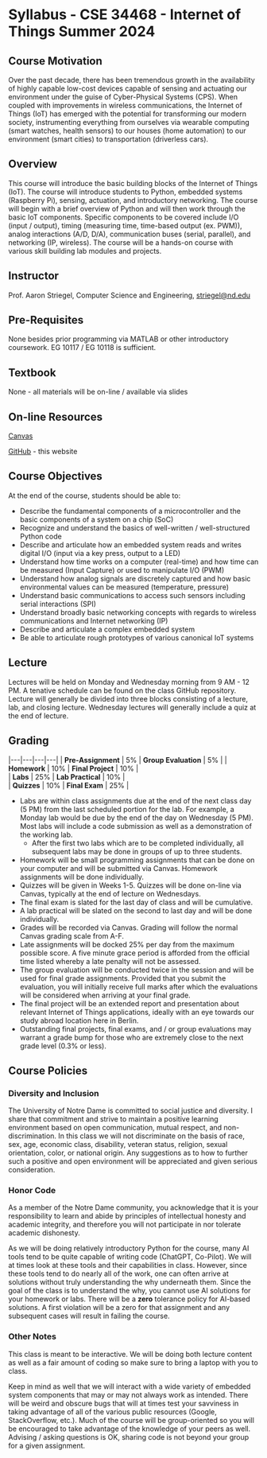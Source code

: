 # Syllabus - CSE 34468 - Internet of Things Summer 2024

## Course Motivation

Over the past decade, there has been tremendous growth in the availability of highly capable low-cost devices capable of sensing and actuating our environment under the guise of Cyber-Physical Systems (CPS). When coupled with improvements in wireless communications, the Internet of Things (IoT) has emerged with the potential for transforming our modern society, instrumenting everything from ourselves via wearable computing (smart watches, health sensors) to our houses (home automation) to our environment (smart cities) to transportation (driverless cars).

## Overview

This course will introduce the basic building blocks of the Internet of Things (IoT). The course will introduce students to Python, embedded systems (Raspberry Pi), sensing, actuation, and introductory networking. The course will begin with a brief overview of Python and will then work through the basic IoT components. Specific components to be covered include I/O (input / output), timing (measuring time, time-based output (ex. PWM)), analog interactions (A/D, D/A), communication buses (serial, parallel), and networking (IP, wireless). The course will be a hands-on course with various skill building lab modules and projects.

## Instructor

Prof. Aaron Striegel, Computer Science and Engineering, striegel@nd.edu

## Pre-Requisites

None besides prior programming via MATLAB or other introductory coursework.  EG 10117 / EG 10118 is sufficient.

## Textbook

None - all materials will be on-line / available via slides

## On-line Resources

[Canvas](https://canvas.nd.edu/)

[GitHub](https://github.com/adstriegel/cse34468-su24) - this website

## Course Objectives

At the end of the course, students should be able to:

* Describe the fundamental components of a microcontroller and the basic components of a system on a chip (SoC)
* Recognize and understand the basics of well-written / well-structured Python code
* Describe and articulate how an embedded system reads and writes digital I/O (input via a key press, output to a LED)
* Understand how time works on a computer (real-time) and how time can be measured (Input Capture) or used to manipulate I/O (PWM)
* Understand how analog signals are discretely captured and how basic environmental values can be measured (temperature, pressure)
* Understand basic communications to access such sensors including serial interactions (SPI)
* Understand broadly basic networking concepts with regards to wireless communications and Internet networking (IP)
* Describe and articulate a complex embedded system 
* Be able to articulate rough prototypes of various canonical IoT systems

## Lecture

Lectures will be held on Monday and Wednesday morning from 9 AM - 12 PM.  A tenative schedule can be found on the class GitHub repository.  Lecture will generally be divided into three blocks consisting of a lecture, lab, and closing lecture.  Wednesday lectures will generally include a quiz at the end of lecture.  

## Grading

|---|---|---|---|
| **Pre-Assignment** | 5% | **Group Evaluation** | 5% | 
| **Homework** | 10% | **Final Project** | 10% |  
| **Labs** | 25% | **Lab Practical** | 10% |   
| **Quizzes** | 10% | **Final Exam** | 25% | 

* Labs are within class assignments due at the end of the next class day (5 PM) from the last scheduled portion for the lab.  For example, a Monday lab would be due by the end of the day on Wednesday (5 PM). Most labs will include a code submission as well as a demonstration of the working lab.  
   * After the first two labs which are to be completed individually, all subsequent labs may be done in groups of up to three students.
* Homework will be small programming assignments that can be done on your computer and will be submitted via Canvas. Homework assignments will be done individually.
* Quizzes will be given in Weeks 1-5. Quizzes will be done on-line via Canvas, typically at the end of lecture on Wednesdays.
* The final exam is slated for the last day of class and will be cumulative.
* A lab practical will be slated on the second to last day and will be done individually.  
* Grades will be recorded via Canvas. Grading will follow the normal Canvas grading scale from A-F.
* Late assignments will be docked 25% per day from the maximum possible score. A five minute grace period is afforded from the official time listed whereby a late penalty will not be assessed.
* The group evaluation will be conducted twice in the session and will be used for final grade assignments.  Provided that you submit the evaluation, you will initially receive full marks after which the evaluations will be considered when arriving at your final grade.  
* The final project will be an extended report and presentation about relevant Internet of Things applications, ideally with an eye towards our study abroad location here in Berlin. 
* Outstanding final projects, final exams, and / or group evaluations may warrant a grade bump for those who are extremely close to the next grade level (0.3% or less).

## Course Policies

### Diversity and Inclusion

The University of Notre Dame is committed to social justice and diversity. I share that commitment and strive to maintain a positive learning environment based on open communication, mutual respect, and non-discrimination. In this class we will not discriminate on the basis of race, sex, age, economic class, disability, veteran status, religion, sexual orientation, color, or national origin. Any suggestions as to how to further such a positive and open environment will be appreciated and given serious consideration.

### Honor Code

As a member of the Notre Dame community, you acknowledge that it is your responsibility to learn and abide by principles of intellectual honesty and academic integrity, and therefore you will not participate in nor tolerate academic dishonesty.

As we will be doing relatively introductory Python for the course, many AI tools tend to be quite capable of writing code (ChatGPT, Co-Pilot). We will at times look at these tools and their capabilities in class. However, since these tools tend to do nearly all of the work, one can often arrive at solutions without truly understanding the why underneath them. Since the goal of the class is to understand the why, you cannot use AI solutions for your homework or labs. There will be a **zero** tolerance policy for AI-based solutions. A first violation will be a zero for that assignment and any subsequent cases will result in failing the course.

### Other Notes

This class is meant to be interactive.  We will be doing both lecture content as well as a fair amount of coding so make sure to bring a laptop with you to class.  

Keep in mind as well that we will interact with a wide variety of embedded system components that may or may not always work as intended.  There will be weird and obscure bugs that will at times test your savviness in taking advantage of all of the various public resources (Google, StackOverflow, etc.).  Much of the course will be group-oriented so you will be encouraged to take advantage of the knowledge of your peers as well.  Advising / asking questions is OK, sharing code is not beyond your group for a given assignment.  


